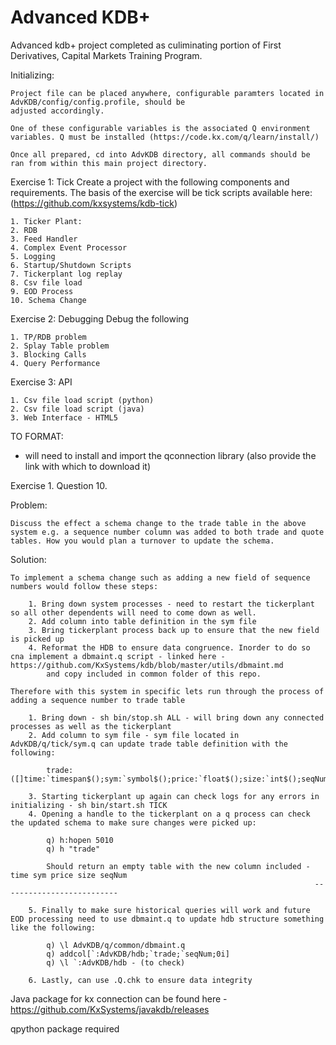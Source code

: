 <h1>Advanced KDB+</h1>
Advanced kdb+ project completed as culiminating portion of First Derivatives, Capital Markets Training Program.

Initializing:
    
    Project file can be placed anywhere, configurable paramters located in AdvKDB/config/config.profile, should be
    adjusted accordingly. 

    One of these configurable variables is the associated Q environment variables. Q must be installed (https://code.kx.com/q/learn/install/)

    Once all prepared, cd into AdvKDB directory, all commands should be ran from within this main project directory.

Exercise 1: Tick
Create a project with the following components and requirements. The basis of the exercise will be tick scripts available here:
(https://github.com/kxsystems/kdb-tick)

    1. Ticker Plant:
    2. RDB
    3. Feed Handler
    4. Complex Event Processor
    5. Logging
    6. Startup/Shutdown Scripts
    7. Tickerplant log replay
    8. Csv file load
    9. EOD Process
    10. Schema Change

Exercise 2: Debugging
Debug the following

    1. TP/RDB problem
    2. Splay Table problem
    3. Blocking Calls
    4. Query Performance

Exercise 3: API

    1. Csv file load script (python)
    2. Csv file load script (java)
    3. Web Interface - HTML5

TO FORMAT:

- will need to install and import the qconnection library (also provide the link with which to download it)


Exercise 1. Question 10.

Problem:

    Discuss the effect a schema change to the trade table in the above system e.g. a sequence number column was added to both trade and quote tables. How you would plan a turnover to update the schema.

Solution: 

    To implement a schema change such as adding a new field of sequence numbers would follow these steps:

        1. Bring down system processes - need to restart the tickerplant so all other dependents will need to come down as well. 
        2. Add column into table definition in the sym file
        3. Bring tickerplant process back up to ensure that the new field is picked up
        4. Reformat the HDB to ensure data congruence. Inorder to do so cna implement a dbmaint.q script - linked here - https://github.com/KxSystems/kdb/blob/master/utils/dbmaint.md 
            and copy included in common folder of this repo.

    Therefore with this system in specific lets run through the process of adding a sequence number to trade table

        1. Bring down - sh bin/stop.sh ALL - will bring down any connected processes as well as the tickerplant
        2. Add column to sym file - sym file located in AdvKDB/q/tick/sym.q can update trade table definition with the following:

            trade:([]time:`timespan$();sym:`symbol$();price:`float$();size:`int$();seqNum:`int$())
        
        3. Starting tickerplant up again can check logs for any errors in initializing - sh bin/start.sh TICK
        4. Opening a handle to the tickerplant on a q process can check the updated schema to make sure changes were picked up:

            q) h:hopen 5010
            q) h "trade"

            Should return an empty table with the new column included - time sym price size seqNum
                                                                        --------------------------

        5. Finally to make sure historical queries will work and future EOD processing need to use dbmaint.q to update hdb structure something like the following:

            q) \l AdvKDB/q/common/dbmaint.q
            q) addcol[`:AdvKDB/hdb;`trade;`seqNum;0i]
            q) \l `:AdvKDB/hdb - (to check)

        6. Lastly, can use .Q.chk to ensure data integrity

Java package for kx connection can be found here - https://github.com/KxSystems/javakdb/releases

qpython package required